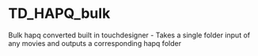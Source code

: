 # TD_HAPQ_bulk
Bulk hapq converted built in touchdesigner - Takes a single folder input of any movies and outputs a corresponding hapq folder 
